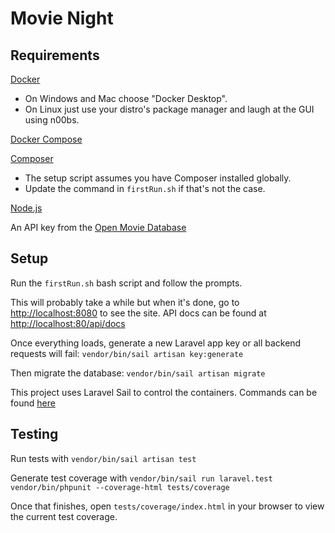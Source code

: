 # Movie Night

## Requirements

[Docker](https://www.docker.com/get-started)

- On Windows and Mac choose "Docker Desktop".
- On Linux just use your distro's
package manager and laugh at the GUI using n00bs.

[Docker Compose](https://docs.docker.com/compose/install/)

[Composer](https://getcomposer.org/download/)

- The setup script assumes you have Composer installed globally.
- Update the command in `firstRun.sh` if that's not the case.

[Node.js](https://nodejs.org/en/download/)

An API key from the [Open Movie Database](http://www.omdbapi.com/apikey.aspx)

## Setup

Run the `firstRun.sh` bash script and follow the prompts.

This will probably take a while but when it's done, go to [http://localhost:8080](http://localhost:8080)
to see the site. API docs can be found at [http://localhost:80/api/docs](http://localhost:80/api/docs)

Once everything loads, generate a new Laravel app key or all backend requests will fail:
`vendor/bin/sail artisan key:generate`

Then migrate the database:
`vendor/bin/sail artisan migrate`

This project uses Laravel Sail to control the containers.  Commands can be found
[here](https://laravel.com/docs/8.x/sail)

## Testing

Run tests with `vendor/bin/sail artisan test`

Generate test coverage with
`vendor/bin/sail run laravel.test vendor/bin/phpunit --coverage-html tests/coverage`

Once that finishes, open `tests/coverage/index.html` in your browser to view
the current test coverage.
